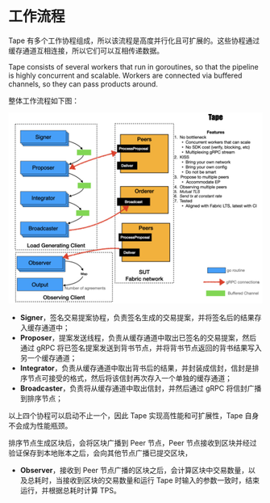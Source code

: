 # 工作流程

Tape 有多个工作协程组成，所以该流程是高度并行化且可扩展的。这些协程通过缓存通道互相连接，所以它们可以互相传递数据。


Tape consists of several workers that run in goroutines, so that the pipeline is highly concurrent and scalable. Workers are connected via buffered channels, so they can pass products around.

整体工作流程如下图：

![tape workflow](images/tape.jpeg)

- **Signer**，签名交易提案协程，负责签名生成的交易提案，并将签名后的结果存入缓存通道中；
- **Proposer**，提案发送线程，负责从缓存通道中取出已签名的交易提案，然后通过 gRPC 将已签名提案发送到背书节点，并将背书节点返回的背书结果写入另一个缓存通道；
- **Integrator**，负责从缓存通道中取出背书后的结果，并封装成信封，信封是排序节点可接受的格式，然后将该信封再次存入一个单独的缓存通道；
- **Broadcaster**，负责将从缓存通道中取出信封，并然后通过 gRPC 将信封广播到排序节点；

以上四个协程可以启动不止一个，因此 Tape 实现高性能和可扩展性，Tape 自身不会成为性能瓶颈。

排序节点生成区块后，会将区块广播到 Peer 节点，Peer 节点接收到区块并经过验证保存到本地账本之后，会向其他节点广播已提交区块，

- **Observer**，接收到 Peer 节点广播的区块之后，会计算区块中交易数量，以及总耗时，当接收到区块的交易数量和运行 Tape 时输入的参数一致时，结束运行，并根据总耗时计算 TPS。

